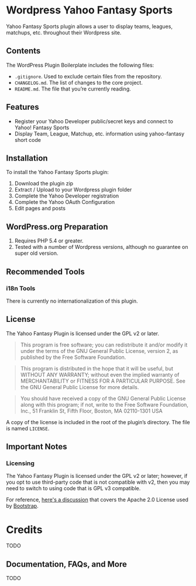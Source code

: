 # Wordpress Yahoo Fantasy Sports

Yahoo Fantasy Sports plugin allows a user to display teams, leagues, matchups, etc. throughout their Wordpress site.

## Contents

The WordPress Plugin Boilerplate includes the following files:

* `.gitignore`. Used to exclude certain files from the repository.
* `CHANGELOG.md`. The list of changes to the core project.
* `README.md`. The file that you’re currently reading.

## Features

* Register your Yahoo Developer public/secret keys and connect to Yahoo! Fantasy Sports
* Display Team, League, Matchup, etc. information using yahoo-fantasy short code

## Installation

To install the Yahoo Fantasy Sports plugin:

1) Download the plugin zip
2) Extract / Upload to your Wordpress plugin folder
3) Complete the Yahoo Developer registration
4) Complete the Yahoo OAuth Configuration
5) Edit pages and posts

## WordPress.org Preparation

1) Requires PHP 5.4 or greater. 
2) Tested with a number of Wordpress versions, although no guarantee on super old version.

## Recommended Tools

### i18n Tools

There is currently no internationalization of this plugin.

## License

The Yahoo Fantasy Plugin is licensed under the GPL v2 or later.

> This program is free software; you can redistribute it and/or modify it under the terms of the GNU General Public License, version 2, as published by the Free Software Foundation.

> This program is distributed in the hope that it will be useful, but WITHOUT ANY WARRANTY; without even the implied warranty of MERCHANTABILITY or FITNESS FOR A PARTICULAR PURPOSE. See the GNU General Public License for more details.

> You should have received a copy of the GNU General Public License along with this program; if not, write to the Free Software Foundation, Inc., 51 Franklin St, Fifth Floor, Boston, MA 02110-1301 USA

A copy of the license is included in the root of the plugin’s directory. The file is named `LICENSE`.

## Important Notes

### Licensing

The Yahoo Fantasy Plugin is licensed under the GPL v2 or later; however, if you opt to use third-party code that is not compatible with v2, then you may need to switch to using code that is GPL v3 compatible.

For reference, [here's a discussion](http://make.wordpress.org/themes/2013/03/04/licensing-note-apache-and-gpl/) that covers the Apache 2.0 License used by [Bootstrap](http://twitter.github.io/bootstrap/).

# Credits

TODO

## Documentation, FAQs, and More

TODO